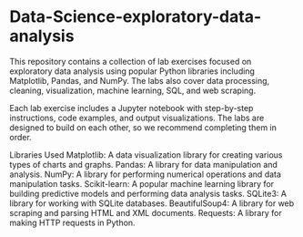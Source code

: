 # Data-Science-exploratory-data-analysis
This repository contains a collection of lab exercises focused on exploratory data analysis using popular Python libraries including Matplotlib, Pandas, and NumPy. The labs also cover data processing, cleaning, visualization, machine learning, SQL, and web scraping.

Each lab exercise includes a Jupyter notebook with step-by-step instructions, code examples, and output visualizations. The labs are designed to build on each other, so we recommend completing them in order.

Libraries Used
Matplotlib: A data visualization library for creating various types of charts and graphs.
Pandas: A library for data manipulation and analysis.
NumPy: A library for performing numerical operations and data manipulation tasks.
Scikit-learn: A popular machine learning library for building predictive models and performing data analysis tasks.
SQLite3: A library for working with SQLite databases.
BeautifulSoup4: A library for web scraping and parsing HTML and XML documents.
Requests: A library for making HTTP requests in Python.
